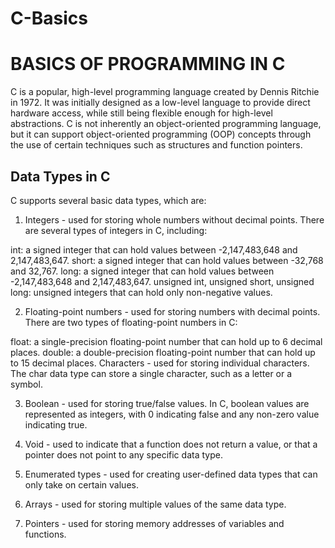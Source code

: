 # C-Basics

# BASICS OF PROGRAMMING IN C

C is a popular, high-level programming language created by Dennis Ritchie in 1972. It was initially designed as a low-level language to provide direct hardware access, 
while still being flexible enough for high-level abstractions. 
C is not inherently an object-oriented programming language, but it can support object-oriented programming (OOP) concepts through the use of certain techniques such as 
structures and function pointers.

## Data Types in C

C supports several basic data types, which are:

1. Integers - used for storing whole numbers without decimal points. There are several types of integers in C, including:

int: a signed integer that can hold values between -2,147,483,648 and 2,147,483,647.
short: a signed integer that can hold values between -32,768 and 32,767.
long: a signed integer that can hold values between -2,147,483,648 and 2,147,483,647.
unsigned int, unsigned short, unsigned long: unsigned integers that can hold only non-negative values.

2. Floating-point numbers - used for storing numbers with decimal points. There are two types of floating-point numbers in C:

float: a single-precision floating-point number that can hold up to 6 decimal places.
double: a double-precision floating-point number that can hold up to 15 decimal places.
Characters - used for storing individual characters. The char data type can store a single character, such as a letter or a symbol.

3. Boolean - used for storing true/false values. In C, boolean values are represented as integers, with 0 indicating false and any non-zero value indicating true.

4. Void - used to indicate that a function does not return a value, or that a pointer does not point to any specific data type.

5. Enumerated types - used for creating user-defined data types that can only take on certain values.

6. Arrays - used for storing multiple values of the same data type.

7. Pointers - used for storing memory addresses of variables and functions.
